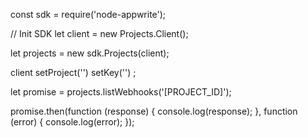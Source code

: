 const sdk = require('node-appwrite');

// Init SDK
let client = new Projects.Client();

let projects = new sdk.Projects(client);

client
    setProject('')
    setKey('')
;

let promise = projects.listWebhooks('[PROJECT_ID]');

promise.then(function (response) {
    console.log(response);
}, function (error) {
    console.log(error);
});